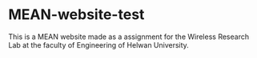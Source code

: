 # MEAN-website-test
This is a MEAN website made as a assignment for the Wireless Research Lab at the faculty of Engineering of Helwan University.
